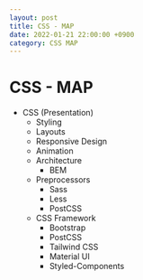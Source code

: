 ```yaml
---
layout: post
title: CSS - MAP
date: 2022-01-21 22:00:00 +0900
category: CSS MAP
---
```


CSS - MAP
===

- CSS (Presentation)
	- Styling
	- Layouts
	- Responsive Design
	- Animation
	- Architecture
		- BEM
	- Preprocessors
		- Sass
		- Less
		- PostCSS
	- CSS Framework
		- Bootstrap
		- PostCSS
		- Tailwind CSS
		- Material UI
		- Styled-Components
